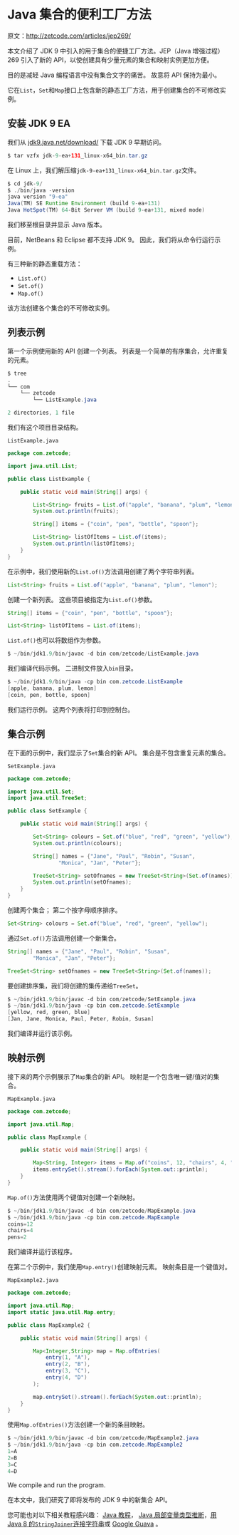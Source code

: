 # Java 集合的便利工厂方法

原文：http://zetcode.com/articles/jep269/

本文介绍了 JDK 9 中引入的用于集合的便捷工厂方法。JEP（Java 增强过程）269 引入了新的 API，以使创建具有少量元素的集合和映射实例更加方便。

目的是减轻 Java 编程语言中没有集合文字的痛苦。 故意将 API 保持为最小。

它在`List`，`Set`和`Map`接口上包含新的静态工厂方法，用于创建集合的不可修改实例。

## 安装 JDK 9 EA

我们从 [jdk9.java.net/download/](https://jdk9.java.net/download/) 下载 JDK 9 早期访问。

```java
$ tar vzfx jdk-9-ea+131_linux-x64_bin.tar.gz

```

在 Linux 上，我们解压缩`jdk-9-ea+131_linux-x64_bin.tar.gz`文件。

```java
$ cd jdk-9/ 
$ ./bin/java -version
java version "9-ea"
Java(TM) SE Runtime Environment (build 9-ea+131)
Java HotSpot(TM) 64-Bit Server VM (build 9-ea+131, mixed mode)

```

我们移至根目录并显示 Java 版本。

目前，NetBeans 和 Eclipse 都不支持 JDK 9。 因此，我们将从命令行运行示例。

有三种新的静态重载方法：

*   `List.of()`
*   `Set.of()`
*   `Map.of()`

该方法创建各个集合的不可修改实例。

## 列表示例

第一个示例使用新的 API 创建一个列表。 列表是一个简单的有序集合，允许重复的元素。

```java
$ tree
.
└── com
    └── zetcode
        └── ListExample.java

2 directories, 1 file

```

我们有这个项目目录结构。

`ListExample.java`

```java
package com.zetcode;

import java.util.List;

public class ListExample {

    public static void main(String[] args) {

        List<String> fruits = List.of("apple", "banana", "plum", "lemon");
        System.out.println(fruits);

        String[] items = {"coin", "pen", "bottle", "spoon"};

        List<String> listOfItems = List.of(items);
        System.out.println(listOfItems);
    }
}

```

在示例中，我们使用新的`List.of()`方法调用创建了两个字符串列表。

```java
List<String> fruits = List.of("apple", "banana", "plum", "lemon");

```

创建一个新列表。 这些项目被指定为`List.of()`参数。

```java
String[] items = {"coin", "pen", "bottle", "spoon"};

List<String> listOfItems = List.of(items);

```

`List.of()`也可以将数组作为参数。

```java
$ ~/bin/jdk1.9/bin/javac -d bin com/zetcode/ListExample.java

```

我们编译代码示例。 二进制文件放入`bin`目录。

```java
$ ~/bin/jdk1.9/bin/java -cp bin com.zetcode.ListExample 
[apple, banana, plum, lemon]
[coin, pen, bottle, spoon]

```

我们运行示例。 这两个列表将打印到控制台。

## 集合示例

在下面的示例中，我们显示了`Set`集合的新 API。 集合是不包含重复元素的集合。

`SetExample.java`

```java
package com.zetcode;

import java.util.Set;
import java.util.TreeSet;

public class SetExample {

    public static void main(String[] args) {

        Set<String> colours = Set.of("blue", "red", "green", "yellow");
        System.out.println(colours);

        String[] names = {"Jane", "Paul", "Robin", "Susan", 
                "Monica", "Jan", "Peter"};

        TreeSet<String> setOfnames = new TreeSet<String>(Set.of(names));
        System.out.println(setOfnames);
    }
}

```

创建两个集合； 第二个按字母顺序排序。

```java
Set<String> colours = Set.of("blue", "red", "green", "yellow");

```

通过`Set.of()`方法调用创建一个新集合。

```java
String[] names = {"Jane", "Paul", "Robin", "Susan", 
        "Monica", "Jan", "Peter"};

TreeSet<String> setOfnames = new TreeSet<String>(Set.of(names));

```

要创建排序集，我们将创建的集传递给`TreeSet`。

```java
$ ~/bin/jdk1.9/bin/javac -d bin com/zetcode/SetExample.java 
$ ~/bin/jdk1.9/bin/java -cp bin com.zetcode.SetExample 
[yellow, red, green, blue]
[Jan, Jane, Monica, Paul, Peter, Robin, Susan]

```

我们编译并运行该示例。

## 映射示例

接下来的两个示例展示了`Map`集合的新 API。 映射是一个包含唯一键/值对的集合。

`MapExample.java`

```java
package com.zetcode;

import java.util.Map;

public class MapExample {

    public static void main(String[] args) {

        Map<String, Integer> items = Map.of("coins", 12, "chairs", 4, "pens", 2);
        items.entrySet().stream().forEach(System.out::println);
    }
}

```

`Map.of()`方法使用两个键值对创建一个新映射。

```java
$ ~/bin/jdk1.9/bin/javac -d bin com/zetcode/MapExample.java 
$ ~/bin/jdk1.9/bin/java -cp bin com.zetcode.MapExample 
coins=12
chairs=4
pens=2

```

我们编译并运行该程序。

在第二个示例中，我们使用`Map.entry()`创建映射元素。 映射条目是一个键值对。

`MapExample2.java`

```java
package com.zetcode;

import java.util.Map;
import static java.util.Map.entry;

public class MapExample2 {

    public static void main(String[] args) {

        Map<Integer,String> map = Map.ofEntries(
            entry(1, "A"),
            entry(2, "B"),
            entry(3, "C"),
            entry(4, "D")
        );

        map.entrySet().stream().forEach(System.out::println);
    }
}

```

使用`Map.ofEntries()`方法创建一个新的条目映射。

```java
$ ~/bin/jdk1.9/bin/javac -d bin com/zetcode/MapExample2.java 
$ ~/bin/jdk1.9/bin/java -cp bin com.zetcode.MapExample2 
1=A
2=B
3=C
4=D

```

We compile and run the program.

在本文中，我们研究了即将发布的 JDK 9 中的新集合 API。

您可能也对以下相关教程感兴趣： [Java 教程](/lang/java/)， [Java 局部变量类型推断](/articles/javavariabletypeinference/)，[用 Java 8 的`StringJoiner`连接字符串](/articles/java8stringjoiner/)或 [Google Guava](/articles/guava/) 。